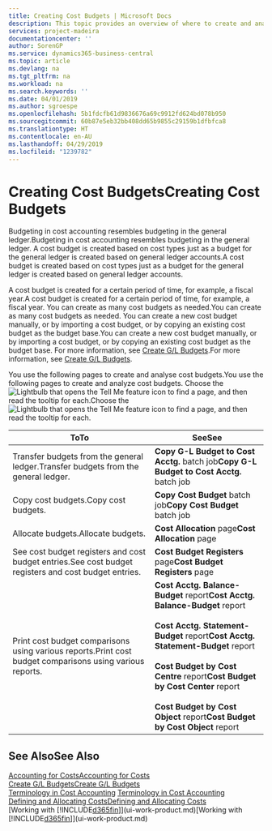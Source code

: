 ```yaml
---
title: Creating Cost Budgets | Microsoft Docs
description: This topic provides an overview of where to create and analyse cost budgets.
services: project-madeira
documentationcenter: ''
author: SorenGP
ms.service: dynamics365-business-central
ms.topic: article
ms.devlang: na
ms.tgt_pltfrm: na
ms.workload: na
ms.search.keywords: ''
ms.date: 04/01/2019
ms.author: sgroespe
ms.openlocfilehash: 5b1fdcfb61d9836676a69c9912fd624bd078b950
ms.sourcegitcommit: 60b87e5eb32bb408dd65b9855c29159b1dfbfca8
ms.translationtype: HT
ms.contentlocale: en-AU
ms.lasthandoff: 04/29/2019
ms.locfileid: "1239782"
---
```

# <a name="creating-cost-budgets"></a><span data-ttu-id="14634-103">Creating Cost Budgets</span><span class="sxs-lookup"><span data-stu-id="14634-103">Creating Cost Budgets</span></span>
<span data-ttu-id="14634-104">Budgeting in cost accounting resembles budgeting in the general ledger.</span><span class="sxs-lookup"><span data-stu-id="14634-104">Budgeting in cost accounting resembles budgeting in the general ledger.</span></span> <span data-ttu-id="14634-105">A cost budget is created based on cost types just as a budget for the general ledger is created based on general ledger accounts.</span><span class="sxs-lookup"><span data-stu-id="14634-105">A cost budget is created based on cost types just as a budget for the general ledger is created based on general ledger accounts.</span></span>  

<span data-ttu-id="14634-106">A cost budget is created for a certain period of time, for example, a fiscal year.</span><span class="sxs-lookup"><span data-stu-id="14634-106">A cost budget is created for a certain period of time, for example, a fiscal year.</span></span> <span data-ttu-id="14634-107">You can create as many cost budgets as needed.</span><span class="sxs-lookup"><span data-stu-id="14634-107">You can create as many cost budgets as needed.</span></span> <span data-ttu-id="14634-108">You can create a new cost budget manually, or by importing a cost budget, or by copying an existing cost budget as the budget base.</span><span class="sxs-lookup"><span data-stu-id="14634-108">You can create a new cost budget manually, or by importing a cost budget, or by copying an existing cost budget as the budget base.</span></span> <span data-ttu-id="14634-109">For more information, see [Create G/L Budgets](finance-how-create-budgets.md).</span><span class="sxs-lookup"><span data-stu-id="14634-109">For more information, see [Create G/L Budgets](finance-how-create-budgets.md).</span></span>

<span data-ttu-id="14634-110">You use the following pages to create and analyse cost budgets.</span><span class="sxs-lookup"><span data-stu-id="14634-110">You use the following pages to create and analyze cost budgets.</span></span> <span data-ttu-id="14634-111">Choose the ![Lightbulb that opens the Tell Me feature](media/ui-search/search_small.png "Tell me what you want to do") icon to find a page, and then read the tooltip for each.</span><span class="sxs-lookup"><span data-stu-id="14634-111">Choose the ![Lightbulb that opens the Tell Me feature](media/ui-search/search_small.png "Tell me what you want to do") icon to find a page, and then read the tooltip for each.</span></span>

|<span data-ttu-id="14634-112">To</span><span class="sxs-lookup"><span data-stu-id="14634-112">To</span></span>|<span data-ttu-id="14634-113">See</span><span class="sxs-lookup"><span data-stu-id="14634-113">See</span></span>|  
|--------|---------|  
|<span data-ttu-id="14634-114">Transfer budgets from the general ledger.</span><span class="sxs-lookup"><span data-stu-id="14634-114">Transfer budgets from the general ledger.</span></span>|<span data-ttu-id="14634-115">**Copy G-L Budget to Cost Acctg.** batch job</span><span class="sxs-lookup"><span data-stu-id="14634-115">**Copy G-L Budget to Cost Acctg.** batch job</span></span>|  
|<span data-ttu-id="14634-116">Copy cost budgets.</span><span class="sxs-lookup"><span data-stu-id="14634-116">Copy cost budgets.</span></span>|<span data-ttu-id="14634-117">**Copy Cost Budget** batch job</span><span class="sxs-lookup"><span data-stu-id="14634-117">**Copy Cost Budget** batch job</span></span>|  
|<span data-ttu-id="14634-118">Allocate budgets.</span><span class="sxs-lookup"><span data-stu-id="14634-118">Allocate budgets.</span></span>|<span data-ttu-id="14634-119">**Cost Allocation** page</span><span class="sxs-lookup"><span data-stu-id="14634-119">**Cost Allocation** page</span></span>|  
|<span data-ttu-id="14634-120">See cost budget registers and cost budget entries.</span><span class="sxs-lookup"><span data-stu-id="14634-120">See cost budget registers and cost budget entries.</span></span>|<span data-ttu-id="14634-121">**Cost Budget Registers** page</span><span class="sxs-lookup"><span data-stu-id="14634-121">**Cost Budget Registers** page</span></span>|  
|<span data-ttu-id="14634-122">Print cost budget comparisons using various reports.</span><span class="sxs-lookup"><span data-stu-id="14634-122">Print cost budget comparisons using various reports.</span></span>|<span data-ttu-id="14634-123">**Cost Acctg. Balance-Budget** report</span><span class="sxs-lookup"><span data-stu-id="14634-123">**Cost Acctg. Balance-Budget** report</span></span><br /><br /> <span data-ttu-id="14634-124">**Cost Acctg. Statement-Budget** report</span><span class="sxs-lookup"><span data-stu-id="14634-124">**Cost Acctg. Statement-Budget** report</span></span><br /><br /> <span data-ttu-id="14634-125">**Cost Budget by Cost Centre** report</span><span class="sxs-lookup"><span data-stu-id="14634-125">**Cost Budget by Cost Center** report</span></span><br /><br /> <span data-ttu-id="14634-126">**Cost Budget by Cost Object** report</span><span class="sxs-lookup"><span data-stu-id="14634-126">**Cost Budget by Cost Object** report</span></span>|  

## <a name="see-also"></a><span data-ttu-id="14634-127">See Also</span><span class="sxs-lookup"><span data-stu-id="14634-127">See Also</span></span>  
[<span data-ttu-id="14634-128">Accounting for Costs</span><span class="sxs-lookup"><span data-stu-id="14634-128">Accounting for Costs</span></span>](finance-manage-cost-accounting.md)  
[<span data-ttu-id="14634-129">Create G/L Budgets</span><span class="sxs-lookup"><span data-stu-id="14634-129">Create G/L Budgets</span></span>](finance-how-create-budgets.md)  
<span data-ttu-id="14634-130">[Terminology in Cost Accounting](finance-terminology-in-cost-accounting.md) </span><span class="sxs-lookup"><span data-stu-id="14634-130">[Terminology in Cost Accounting](finance-terminology-in-cost-accounting.md) </span></span>  
[<span data-ttu-id="14634-131">Defining and Allocating Costs</span><span class="sxs-lookup"><span data-stu-id="14634-131">Defining and Allocating Costs</span></span>](finance-define-and-allocate-costs.md)  
<span data-ttu-id="14634-132">[Working with [!INCLUDE[d365fin](includes/d365fin_md.md)]](ui-work-product.md)</span><span class="sxs-lookup"><span data-stu-id="14634-132">[Working with [!INCLUDE[d365fin](includes/d365fin_md.md)]](ui-work-product.md)</span></span>
